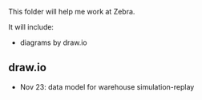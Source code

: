 This folder will help me work at Zebra.


It will include:
- diagrams by draw.io


##  draw.io

- Nov 23: data model for warehouse simulation-replay
 

